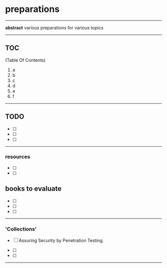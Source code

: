 # preparations

---

**abstract**
various preparations for various topics

---

## TOC
(Table Of Contents)
1. a
2. b
3. c
4. d
5. e
6. f




---

## TODO
- [ ] 
- [ ] 
- [ ] 



---



### resources
- [ ] 
- [ ] 


## books to evaluate
- [ ] 
- [ ] 
- [ ] 

---

### 'Collections'
- [ ] Assuring Security by Penetration Testing.
- [ ] 

- [ ] 


---















